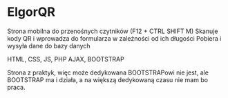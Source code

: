 # ElgorQR
Strona mobilna do przenośnych czytników
(F12 + CTRL SHIFT M)
Skanuje kody QR i wprowadza do formularza w zależności od ich długości
Pobiera i wysyła dane do bazy danych

HTML, CSS, JS, PHP
AJAX, BOOTSTRAP

Strona z praktyk, więc może dedykowana BOOTSTRAPowi nie jest, ale BOOTSTRAP ma i działa, a na większą dedykowaną czasu nie mam bo praca.
